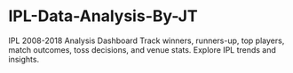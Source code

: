 # IPL-Data-Analysis-By-JT
IPL 2008-2018 Analysis Dashboard  Track winners, runners-up, top players, match outcomes, toss decisions, and venue stats. Explore IPL trends and insights.
